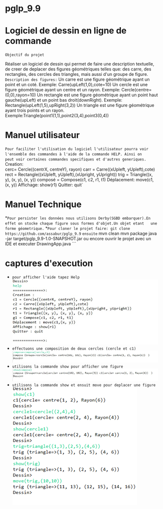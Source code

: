 # pglp_9.9
# Logiciel de dessin en ligne de commande

`Objectif du projet`

Réaliser un logiciel de dessin qui permet de faire une description textuelle, de creer de deplacer des figures 	géométriques telles que: des carre, des rectangles, des cercles des triangles, mais aussi d'un groupe de figure.
`Description des figures:`
Un carre est une figure géométrique ayant un point et un coté. Exemple: Carre(upLeft(1,0),cote=10)
Un cercle est une figure géométrique ayant un centre et un rayon. Exemple: Cercle(centre=(0,0),rayon=10)
Un rectangle est une figure géométrique ayant un point haut gauche(upLeft) et un point bas 	droit(downRight). 
Exemple: Rectangle(upLeft(1,5),upRight(3,2))
Un triangle est une figure géométrique ayant trois points et un rayon. Exemple:Triangle(point1(1,1),point2(3,4),point3(0,4))

# Manuel utilisateur 
`Pour faciliter l'utilisation du logiciel l'utilisateur pourra voir l'ensemble des commandes à l'aide de la commande HELP. Ainsi on      peut voir certaines commandes specifiques et d'autres generiques. `
Creation:  
				 cerc= Cercle((centrX, centreY), rayon)
				 carr = Carre((xUpleft, yUpleft),cote)
				 rect = Rectangle((xUpleft, yUpleft),(xUpright, yUpright))
				 trig = Triangle((x, y), (x, y), (x, y))
				 composé = Compose(c1, c2, r1, t1)
Déplacement: 		 move(c1,(x, y))
Affichage:   		 show(r1)
Quitter:     	         quit`
	
# Manuel Technique
*`Pour persister les données nous utilisons Derby(SGBD embarquer).En effet on stocke chaque figure sous formes d'objet.Un objet etant 	une forme géometrique.`
	*`Pour cloner le projet faire: git clone https://github.com/assabur/pglp_9.9`
` ensuite `
	mvn clean 
	mvn package
	java -jar target/pglp_9.9-1.0-SNAPSHOT.jar
	ou encore ouvrir le projet avec un IDE et executer DrawingApp.java ```
	
# captures d'execution
* `pour afficher l'aide tapez Help`
![help](https://github.com/assabur/pglp_9.9/blob/master/captures/help.jpg)
* `effectuons une composition de deux cercles (cercle et c1)`
![compose](https://github.com/assabur/pglp_9.9/blob/master/captures/compose.jpg)
* `utilisons la commande show pour afficher une figure`
![show](https://github.com/assabur/pglp_9.9/blob/master/captures/show.jpg)
* `utilisons la commande show et ensuit move pour deplacer une figure`
![move](https://github.com/assabur/pglp_9.9/blob/master/captures/plusieursTest.png)
	
	
	
	
	
	
	
	
	
